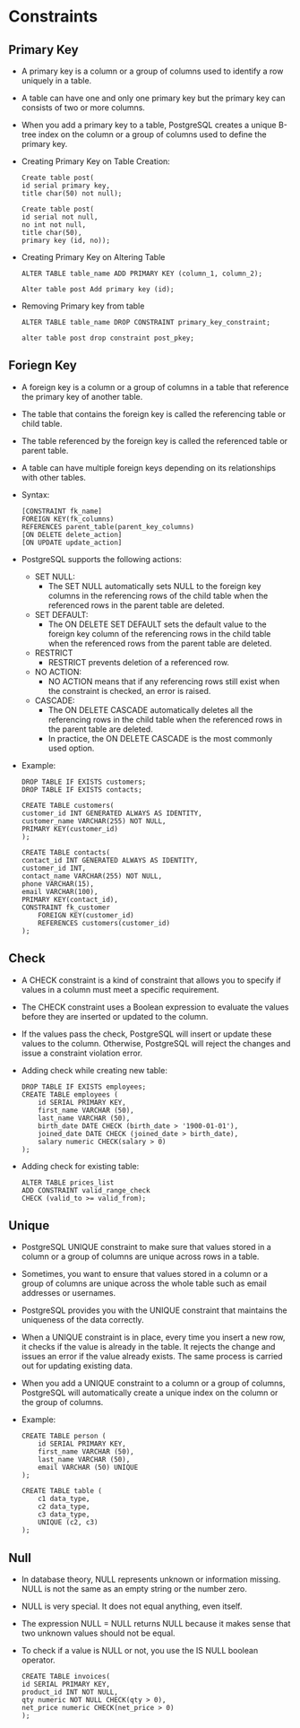 # Constraints

## Primary Key

- A primary key is a column or a group of columns used to identify a row uniquely in a table.

- A table can have one and only one primary key but the primary key can consists of two or more columns.

- When you add a primary key to a table, PostgreSQL creates a unique B-tree index on the column or a group of columns used to define the primary key.

- Creating Primary Key on Table Creation:

  ```
  Create table post(
  id serial primary key,
  title char(50) not null);
  ```

  ```
  Create table post(
  id serial not null,
  no int not null,
  title char(50),
  primary key (id, no));
  ```

- Creating Primary Key on Altering Table

  ```
  ALTER TABLE table_name ADD PRIMARY KEY (column_1, column_2);
  ```

  ```
  Alter table post Add primary key (id);
  ```

- Removing Primary key from table
  ```
  ALTER TABLE table_name DROP CONSTRAINT primary_key_constraint;
  ```
  ```
  alter table post drop constraint post_pkey;
  ```

## Foriegn Key

- A foreign key is a column or a group of columns in a table that reference the primary key of another table.

- The table that contains the foreign key is called the referencing table or child table.

- The table referenced by the foreign key is called the referenced table or parent table.

- A table can have multiple foreign keys depending on its relationships with other tables.

- Syntax:

  ```
  [CONSTRAINT fk_name]
  FOREIGN KEY(fk_columns)
  REFERENCES parent_table(parent_key_columns)
  [ON DELETE delete_action]
  [ON UPDATE update_action]
  ```

- PostgreSQL supports the following actions:

  - SET NULL:
    - The SET NULL automatically sets NULL to the foreign key columns in the referencing rows of the child table when the referenced rows in the parent table are deleted.
  - SET DEFAULT:
    - The ON DELETE SET DEFAULT sets the default value to the foreign key column of the referencing rows in the child table when the referenced rows from the parent table are deleted.
  - RESTRICT
    - RESTRICT prevents deletion of a referenced row.
  - NO ACTION:
    - NO ACTION means that if any referencing rows still exist when the constraint is checked, an error is raised.
  - CASCADE:
    - The ON DELETE CASCADE automatically deletes all the referencing rows in the child table when the referenced rows in the parent table are deleted.
    - In practice, the ON DELETE CASCADE is the most commonly used option.

- Example:

  ```
  DROP TABLE IF EXISTS customers;
  DROP TABLE IF EXISTS contacts;

  CREATE TABLE customers(
  customer_id INT GENERATED ALWAYS AS IDENTITY,
  customer_name VARCHAR(255) NOT NULL,
  PRIMARY KEY(customer_id)
  );

  CREATE TABLE contacts(
  contact_id INT GENERATED ALWAYS AS IDENTITY,
  customer_id INT,
  contact_name VARCHAR(255) NOT NULL,
  phone VARCHAR(15),
  email VARCHAR(100),
  PRIMARY KEY(contact_id),
  CONSTRAINT fk_customer
      FOREIGN KEY(customer_id)
      REFERENCES customers(customer_id)
  );
  ```

## Check

- A CHECK constraint is a kind of constraint that allows you to specify if values in a column must meet a specific requirement.

- The CHECK constraint uses a Boolean expression to evaluate the values before they are inserted or updated to the column.

- If the values pass the check, PostgreSQL will insert or update these values to the column. Otherwise, PostgreSQL will reject the changes and issue a constraint violation error.

- Adding check while creating new table:

  ```
  DROP TABLE IF EXISTS employees;
  CREATE TABLE employees (
      id SERIAL PRIMARY KEY,
      first_name VARCHAR (50),
      last_name VARCHAR (50),
      birth_date DATE CHECK (birth_date > '1900-01-01'),
      joined_date DATE CHECK (joined_date > birth_date),
      salary numeric CHECK(salary > 0)
  );
  ```

- Adding check for existing table:

  ```
  ALTER TABLE prices_list
  ADD CONSTRAINT valid_range_check
  CHECK (valid_to >= valid_from);
  ```

## Unique

- PostgreSQL UNIQUE constraint to make sure that values stored in a column or a group of columns are unique across rows in a table.

- Sometimes, you want to ensure that values stored in a column or a group of columns are unique across the whole table such as email addresses or usernames.

- PostgreSQL provides you with the UNIQUE constraint that maintains the uniqueness of the data correctly.

- When a UNIQUE constraint is in place, every time you insert a new row, it checks if the value is already in the table. It rejects the change and issues an error if the value already exists. The same process is carried out for updating existing data.

- When you add a UNIQUE constraint to a column or a group of columns, PostgreSQL will automatically create a unique index on the column or the group of columns.

- Example:

  ```
  CREATE TABLE person (
      id SERIAL PRIMARY KEY,
      first_name VARCHAR (50),
      last_name VARCHAR (50),
      email VARCHAR (50) UNIQUE
  );
  ```

  ```
  CREATE TABLE table (
      c1 data_type,
      c2 data_type,
      c3 data_type,
      UNIQUE (c2, c3)
  );
  ```

## Null

- In database theory, NULL represents unknown or information missing. NULL is not the same as an empty string or the number zero.

- NULL is very special. It does not equal anything, even itself.

- The expression NULL = NULL returns NULL because it makes sense that two unknown values should not be equal.

- To check if a value is NULL or not, you use the IS NULL boolean operator.

  ```
  CREATE TABLE invoices(
  id SERIAL PRIMARY KEY,
  product_id INT NOT NULL,
  qty numeric NOT NULL CHECK(qty > 0),
  net_price numeric CHECK(net_price > 0)
  );
  ```
